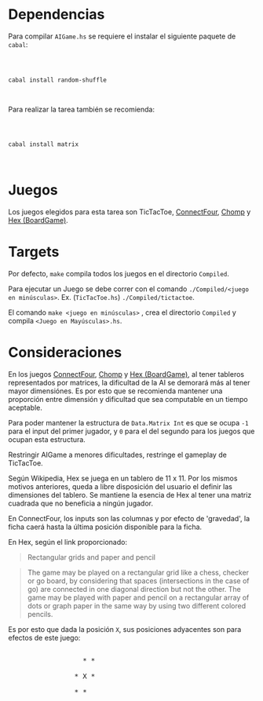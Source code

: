   
  

# Dependencias

  

  

Para compilar `AIGame.hs` se requiere el instalar el siguiente paquete de `cabal`:

  

```bash

  

cabal install random-shuffle

  

```

  

  

Para realizar la tarea también se recomienda:

  

```bash

  

cabal install matrix

  

```

  

  

# Juegos

  

  

Los juegos elegidos para esta tarea son TicTacToe, [ConnectFour](https://en.wikipedia.org/wiki/Connect_Four), [Chomp](https://en.wikipedia.org/wiki/Chomp) y [Hex (BoardGame)](https://en.wikipedia.org/wiki/Hex_(board_game)).

  

  

  

# Targets

  

  

Por defecto, `make` compila todos los juegos en el directorio `Compiled`.

  

  

Para ejecutar un Juego se debe correr con el comando `./Compiled/<juego en minúsculas>`. Ex. (`TicTacToe.hs`) `./Compiled/tictactoe`.

  

  

El comando `make <juego en minúsculas>` , crea el directorio `Compiled` y compila `<Juego en Mayúsculas>.hs`.

  

# Consideraciones

  

  
  
  

En los juegos [ConnectFour](https://en.wikipedia.org/wiki/Connect_Four), [Chomp](https://en.wikipedia.org/wiki/Chomp) y [Hex (BoardGame)](https://en.wikipedia.org/wiki/Hex_(board_game)), al tener tableros representados por matrices, la dificultad de la AI se demorará más al tener mayor dimensiónes. Es por esto que se recomienda mantener una proporción entre dimensión y dificultad que sea computable en un tiempo aceptable.

  
  

Para poder mantener la estructura de `Data.Matrix Int` es que se ocupa `-1` para el input del primer jugador, y `0` para el del segundo para los juegos que ocupan esta estructura.

  

  

Restringir AIGame a menores dificultades, restringe el gameplay de TicTacToe.

  

Según Wikipedia, Hex se juega en un tablero de 11 x 11. Por los mismos motivos anteriores, queda a libre disposición del usuario el definir las dimensiones del tablero. Se mantiene la esencia de Hex al tener una matriz cuadrada que no beneficia a ningún jugador.

  

En ConnectFour, los inputs son las columnas y por efecto de 'gravedad', la ficha caerá hasta la última posición disponible para la ficha.

  

  

En Hex, según el link proporcionado:

  

  

>Rectangular grids and paper and pencil

  

>The game may be played on a rectangular grid like a chess, checker or go board, by considering that spaces (intersections in the case of go) are connected in one diagonal direction but not the other. The game may be played with paper and pencil on a rectangular array of dots or graph paper in the same way by using two different colored pencils.

  

  

Es por esto que dada la posición `X`, sus posiciones adyacentes son para efectos de este juego:

<pre>

				  * *

				* X *

				* *

</pre>